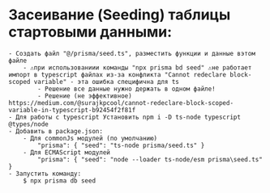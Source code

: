 # Засеивание (Seeding) таблицы стартовыми данными:
	- Создать файл "@/prisma/seed.ts", разместить функции и данные вэтом файле
		- ⚠️при использованиии команды "npx prisma bd seed" ⚠️не работает импорт в typescript файлах из-за конфликта "Cannot redeclare block-scoped variable" - эта ошибка специфична для ts
			- Решение все данные нужно держать в одном файле!
			- Решение (не эффективное) https://medium.com/@surajkpcool/cannot-redeclare-block-scoped-variable-in-typescript-b92454f2f81f
	- Для работы с typescript Установить npm i -D ts-node typescript @types/node 
	- Добавить в package.json:
		- Для commonJs модулей (по умолчанию)
			"prisma": { "seed": "ts-node prisma/seed.ts" }
		- Для ECMAScript модулей
			"prisma": { "seed": "node --loader ts-node/esm prisma\seed.ts" }
	- Запустить команду:
		$ npx prisma db seed


